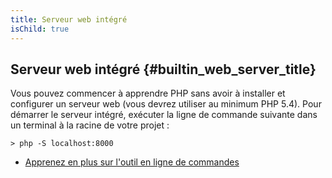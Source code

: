 ```yaml
---
title: Serveur web intégré
isChild: true
---
```


## Serveur web intégré {#builtin_web_server_title}

Vous pouvez commencer à apprendre PHP sans avoir à installer et configurer un serveur web (vous devrez utiliser au 
minimum PHP 5.4). Pour démarrer le serveur intégré, exécuter la ligne de commande suivante dans un terminal à la racine 
de votre projet :

    > php -S localhost:8000

* [Apprenez en plus sur l'outil en ligne de commandes][cli-server]

[cli-server]: http://www.php.net/manual/fr/features.commandline.webserver.php
